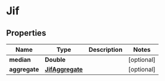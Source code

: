 

# Jif


## Properties

Name | Type | Description | Notes
------------ | ------------- | ------------- | -------------
**median** | **Double** |  |  [optional]
**aggregate** | [**JifAggregate**](JifAggregate.md) |  |  [optional]



